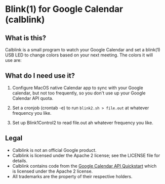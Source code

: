 # Blink(1) for Google Calendar (calblink)

## What is this?

Calblink is a small program to watch your Google Calendar and set a blink(1) USB
LED to change colors based on your next meeting. The colors it will use are:

## What do I need use it?

1. Configure MacOS native Calendar app to sync with your Google calendar, but not
   too frequently, so you don't use up your Google Calendar API quota.

2. Set a cronjob (crontab -e) to run `blink2.sh > file.out` at whatever frequency you like.

3. Set up Blink1Control2 to read file.out ah whatever frequency you like.

## Legal

*   Calblink is not an official Google product.
*   Calblink is licensed under the Apache 2 license; see the LICENSE file for details.
*   Calblink contains code from the [Google Calendar API
    Quickstart](https://developers.google.com/google-apps/calendar/quickstart/go)
    which is licensed under the Apache 2 license.
*   All trademarks are the property of their respective holders.
